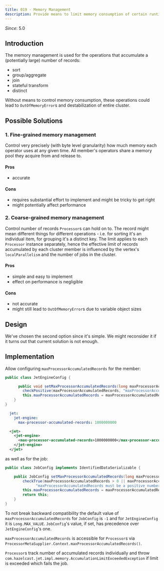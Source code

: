 ```yaml
---
title: 019 - Memory Management
description: Provide means to limit memory consumption of certain runtime operations
---
```


*Since*: 5.0

## Introduction

The memory management is used for the operations that accumulate a
(potentially large) number of records:

* sort
* group/aggregate
* join
* stateful transform
* distinct

Without means to control memory consumption, these operations could
lead to `OutOfMemoryError`s and destabilization of entire cluster.

## Possible Solutions

### 1. Fine-grained memory management

Control very precisely (with byte level granularity) how much memory
each operator uses at any given time. All member's operators share
a memory pool they acquire from and release to.

#### Pros

* accurate

#### Cons

* requires substantial effort to implement and might be tricky to get
  right
* might potentially affect performance

### 2. Coarse-grained memory management

Control number of records `Processor`s can hold on to. The record might
mean different things for different operations - i.e. for sorting it's
an individual item, for grouping it's a distinct key. The limit applies
to each `Processor` instance separately, hence the effective limit of
records accumulated by each cluster member is influenced by the
vertex's `localParallelism` and the number of jobs in the cluster.

#### Pros

* simple and easy to implement
* effect on performance is negligible

#### Cons

* not accurate
* might still lead to `OutOfMemoryError`s due to variable object sizes

## Design

We've chosen the second option since it's simple. We might reconsider
it if it turns out that current solution is not enough.

## Implementation

Allow configuring `maxProcessorAccumulatedRecords` for the member:

<!--DOCUSAURUS_CODE_TABS-->

<!--Java-->

```java
public class JetEngineConfig {

      public void setMaxProcessorAccumulatedRecords(long maxProcessorAccumulatedRecords) {
        checkPositive(maxProcessorAccumulatedRecords, "maxProcessorAccumulatedRecords must be a positive number");
        this.maxProcessorAccumulatedRecords = maxProcessorAccumulatedRecords;
    }
}
```

<!--YAML-->

```yaml
  jet:
    jet-engine:
      max-processor-accumulated-records: 1000000000
```

<!--XML-->

```xml
  <jet>
    <jet-engine>
      <max-processor-accumulated-records>1000000000</max-processor-accumulated-records>
    </jet-engine>
  </jet>
```

<!--END_DOCUSAURUS_CODE_TABS-->

as well as for the job:

```java
public class JobConfig implements IdentifiedDataSerializable {

    public JobConfig setMaxProcessorAccumulatedRecords(long maxProcessorAccumulatedRecords) {
        checkTrue(maxProcessorAccumulatedRecords > 0 || maxProcessorAccumulatedRecords == -1,
              "maxProcessorAccumulatedRecords must be a positive number or -1");
        this.maxProcessorAccumulatedRecords = maxProcessorAccumulatedRecords;
        return this;
    }
}
```

To not break backward compatibility the default value of
`maxProcessorAccumulatedRecords` for `JobConfig` is `-1` and for
`JetEngineConfig` it is `Long.MAX_VALUE`. `JobConfig`'s value, if set,
has precedence over `JetEngineConfig`'s one.

`maxProcessorAccumulatedRecords` is accessible for `Processor`s via
`ProcessorMetaSupplier.Context.maxProcessorAccumulatedRecords()`.

`Processor`s track number of accumulated records individually and throw
`com.hazelcast.jet.impl.memory.AccumulationLimitExceededException` if
limit is exceeded which fails the job.
